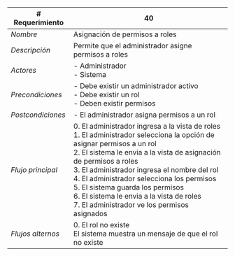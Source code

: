 |# Requerimiento|40 |
|-|-|
| *Nombre*|Asignación de permisos a roles
| *Descripción*| Permite que el administrador asigne permisos a roles |
|*Actores*| - Administrador<br> - Sistema
|*Precondiciones*| - Debe existir un administrador activo<br> - Debe existir un rol<br> - Deben existir permisos
|*Postcondiciones*| - El administrador asigna permisos a un rol
|*Flujo principal*|0.  El administrador ingresa a la vista de roles<br>1.  El administrador selecciona la opción de asignar permisos a un rol<br>2.  El sistema le envia a la vista de asignación de permisos a roles<br>3.  El administrador ingresa el nombre del rol<br>4.  El administrador selecciona los permisos<br>5.  El sistema guarda los permisos<br>6.  El sistema le envia a la vista de roles<br>7.  El administrador ve los permisos asignados
|*Flujos alternos*|0.  El rol no existe<br>El sistema muestra un mensaje de que el rol no existe
